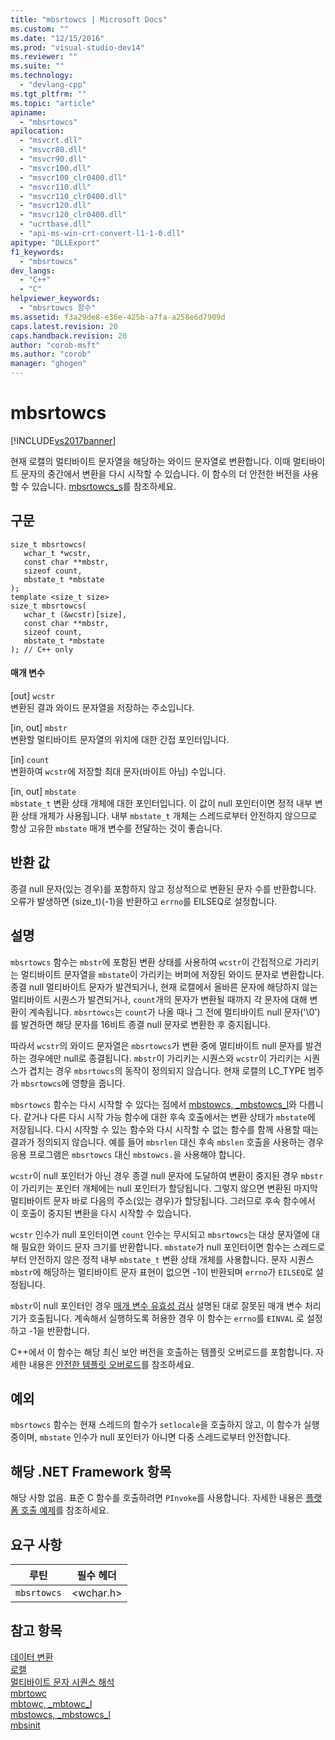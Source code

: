 ```yaml
---
title: "mbsrtowcs | Microsoft Docs"
ms.custom: ""
ms.date: "12/15/2016"
ms.prod: "visual-studio-dev14"
ms.reviewer: ""
ms.suite: ""
ms.technology: 
  - "devlang-cpp"
ms.tgt_pltfrm: ""
ms.topic: "article"
apiname: 
  - "mbsrtowcs"
apilocation: 
  - "msvcrt.dll"
  - "msvcr80.dll"
  - "msvcr90.dll"
  - "msvcr100.dll"
  - "msvcr100_clr0400.dll"
  - "msvcr110.dll"
  - "msvcr110_clr0400.dll"
  - "msvcr120.dll"
  - "msvcr120_clr0400.dll"
  - "ucrtbase.dll"
  - "api-ms-win-crt-convert-l1-1-0.dll"
apitype: "DLLExport"
f1_keywords: 
  - "mbsrtowcs"
dev_langs: 
  - "C++"
  - "C"
helpviewer_keywords: 
  - "mbsrtowcs 함수"
ms.assetid: f3a29de8-e36e-425b-a7fa-a258e6d7909d
caps.latest.revision: 20
caps.handback.revision: 20
author: "corob-msft"
ms.author: "corob"
manager: "ghogen"
---
```

# mbsrtowcs
[!INCLUDE[vs2017banner](../../assembler/inline/includes/vs2017banner.md)]

현재 로캘의 멀티바이트 문자열을 해당하는 와이드 문자열로 변환합니다. 이때 멀티바이트 문자의 중간에서 변환을 다시 시작할 수 있습니다.  이 함수의 더 안전한 버전을 사용할 수 있습니다. [mbsrtowcs\_s](../../c-runtime-library/reference/mbsrtowcs-s.md)를 참조하세요.  
  
## 구문  
  
```  
size_t mbsrtowcs(  
   wchar_t *wcstr,  
   const char **mbstr,  
   sizeof count,  
   mbstate_t *mbstate  
);  
template <size_t size>  
size_t mbsrtowcs(  
   wchar_t (&wcstr)[size],  
   const char **mbstr,  
   sizeof count,  
   mbstate_t *mbstate  
); // C++ only  
```  
  
#### 매개 변수  
 \[out\] `wcstr`  
 변환된 결과 와이드 문자열을 저장하는 주소입니다.  
  
 \[in, out\] `mbstr`  
 변환할 멀티바이트 문자열의 위치에 대한 간접 포인터입니다.  
  
 \[in\] `count`  
 변환하여 `wcstr`에 저장할 최대 문자\(바이트 아님\) 수입니다.  
  
 \[in, out\] `mbstate`  
 `mbstate_t` 변환 상태 개체에 대한 포인터입니다.  이 값이 null 포인터이면 정적 내부 변환 상태 개체가 사용됩니다.  내부 `mbstate_t` 개체는 스레드로부터 안전하지 않으므로 항상 고유한 `mbstate` 매개 변수를 전달하는 것이 좋습니다.  
  
## 반환 값  
 종결 null 문자\(있는 경우\)를 포함하지 않고 정상적으로 변환된 문자 수를 반환합니다.  오류가 발생하면 \(size\_t\)\(\-1\)을 반환하고 `errno`를 EILSEQ로 설정합니다.  
  
## 설명  
 `mbsrtowcs` 함수는 `mbstr`에 포함된 변환 상태를 사용하여 `wcstr`이 간접적으로 가리키는 멀티바이트 문자열을 `mbstate`이 가리키는 버퍼에 저장된 와이드 문자로 변환합니다.  종결 null 멀티바이트 문자가 발견되거나, 현재 로캘에서 올바른 문자에 해당하지 않는 멀티바이트 시퀀스가 발견되거나, `count`개의 문자가 변환될 때까지 각 문자에 대해 변환이 계속됩니다.  `mbsrtowcs`는 `count`가 나올 때나 그 전에 멀티바이트 null 문자\('\\0'\)를 발견하면 해당 문자를 16비트 종결 null 문자로 변환한 후 중지됩니다.  
  
 따라서 `wcstr`의 와이드 문자열은 `mbsrtowcs`가 변환 중에 멀티바이트 null 문자를 발견하는 경우에만 null로 종결됩니다.  `mbstr`이 가리키는 시퀀스와 `wcstr`이 가리키는 시퀀스가 겹치는 경우 `mbsrtowcs`의 동작이 정의되지 않습니다.  현재 로캘의 LC\_TYPE 범주가 `mbsrtowcs`에 영향을 줍니다.  
  
 `mbsrtowcs` 함수는 다시 시작할 수 있다는 점에서 [mbstowcs, \_mbstowcs\_l](../../c-runtime-library/reference/mbstowcs-mbstowcs-l.md)와 다릅니다.  같거나 다른 다시 시작 가능 함수에 대한 후속 호출에서는 변환 상태가 `mbstate`에 저장됩니다.  다시 시작할 수 있는 함수와 다시 시작할 수 없는 함수를 함께 사용할 때는 결과가 정의되지 않습니다.  예를 들어 `mbsrlen` 대신 후속 `mbslen` 호출을 사용하는 경우 응용 프로그램은 `mbsrtowcs` 대신 `mbstowcs.`을 사용해야 합니다.  
  
 `wcstr`이 null 포인터가 아닌 경우 종결 null 문자에 도달하여 변환이 중지된 경우 `mbstr`이 가리키는 포인터 개체에는 null 포인터가 할당됩니다.  그렇지 않으면 변환된 마지막 멀티바이트 문자 바로 다음의 주소\(있는 경우\)가 할당됩니다.  그러므로 후속 함수에서 이 호출이 중지된 변환을 다시 시작할 수 있습니다.  
  
 `wcstr` 인수가 null 포인터이면 `count` 인수는 무시되고 `mbsrtowcs`는 대상 문자열에 대해 필요한 와이드 문자 크기를 반환합니다.  `mbstate`가 null 포인터이면 함수는 스레드로부터 안전하지 않은 정적 내부 `mbstate_t` 변환 상태 개체를 사용합니다.  문자 시퀀스 `mbstr`에 해당하는 멀티바이트 문자 표현이 없으면 \-1이 반환되며 `errno`가 `EILSEQ`로 설정됩니다.  
  
 `mbstr`이 null 포인터인 경우 [매개 변수 유효성 검사](../../c-runtime-library/parameter-validation.md) 설명된 대로 잘못된 매개 변수 처리기가 호출됩니다.  계속해서 실행하도록 허용한 경우 이 함수는 `errno`를 `EINVAL` 로 설정하고 \-1을 반환합니다.  
  
 C\+\+에서 이 함수는 해당 최신 보안 버전을 호출하는 템플릿 오버로드를 포함합니다.  자세한 내용은 [안전한 템플릿 오버로드](../../c-runtime-library/secure-template-overloads.md)를 참조하세요.  
  
## 예외  
 `mbsrtowcs` 함수는 현재 스레드의 함수가 `setlocale`을 호출하지 않고, 이 함수가 실행 중이며, `mbstate` 인수가 null 포인터가 아니면 다중 스레드로부터 안전합니다.  
  
## 해당 .NET Framework 항목  
 해당 사항 없음. 표준 C 함수를 호출하려면 `PInvoke`를 사용합니다. 자세한 내용은 [플랫폼 호출 예제](../Topic/Platform%20Invoke%20Examples.md)를 참조하세요.  
  
## 요구 사항  
  
|루틴|필수 헤더|  
|--------|-----------|  
|`mbsrtowcs`|\<wchar.h\>|  
  
## 참고 항목  
 [데이터 변환](../../c-runtime-library/data-conversion.md)   
 [로캘](../../c-runtime-library/locale.md)   
 [멀티바이트 문자 시퀀스 해석](../../c-runtime-library/interpretation-of-multibyte-character-sequences.md)   
 [mbrtowc](../../c-runtime-library/reference/mbrtowc.md)   
 [mbtowc, \_mbtowc\_l](../../c-runtime-library/reference/mbtowc-mbtowc-l.md)   
 [mbstowcs, \_mbstowcs\_l](../../c-runtime-library/reference/mbstowcs-mbstowcs-l.md)   
 [mbsinit](../../c-runtime-library/reference/mbsinit.md)